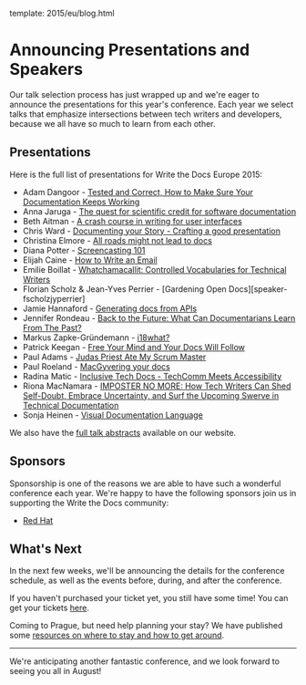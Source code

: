 template: 2015/eu/blog.html

# Announcing Presentations and Speakers

Our talk selection process has just wrapped up and we're eager to announce the presentations for 
this year's conference. Each year we select talks that emphasize intersections between tech writers 
and developers, because we all have so much to learn from each other.

## Presentations

Here is the full list of presentations for Write the Docs Europe 2015:

 * Adam Dangoor - [Tested and Correct, How to Make Sure Your Documentation Keeps Working][speaker-adangoor]
 * Anna Jaruga - [The quest for scientific credit for software documentation][speaker-ajaruga]
 * Beth Aitman - [A crash course in writing for user interfaces][speaker-baitman]
 * Chris Ward - [Documenting your Story - Crafting a good presentation][speaker-cward]
 * Christina Elmore - [All roads might not lead to docs][speaker-celmore]
 * Diana Potter - [Screencasting 101][speaker-dpotter]
 * Elijah Caine - [How to Write an Email][speaker-ecaine]
 * Emilie Boillat - [Whatchamacallit: Controlled Vocabularies for Technical Writers][speaker-eboillat]
 * Florian Scholz & Jean-Yves Perrier - [Gardening Open Docs][speaker-fscholzjyperrier]
 * Jamie Hannaford - [Generating docs from APIs][speaker-jhannaford]
 * Jennifer Rondeau - [Back to the Future: What Can Documentarians Learn From The Past?][speaker-jrondeau]
 * Markus Zapke-Gründemann - [i18what?][speaker-mzapke]
 * Patrick Keegan - [Free Your Mind and Your Docs Will Follow][speaker-pkeegan]
 * Paul Adams - [Judas Priest Ate My Scrum Master][speaker-padams]
 * Paul Roeland - [MacGyvering your docs][speaker-proeland]
 * Radina Matic - [Inclusive Tech Docs - TechComm Meets Accessibility][speaker-rmatic]
 * Riona MacNamara - [IMPOSTER NO MORE: How Tech Writers Can Shed Self-Doubt, Embrace Uncertainty, and Surf the Upcoming Swerve in Technical Documentation][speaker-rmacnamara]
 * Sonja Heinen - [Visual Documentation Language][speaker-sheinen]

We also have the [full talk abstracts][speakers] available on our website.

[speakers]: /conf/eu/2015/speakers/
[speaker-adangoor]: /conf/eu/2015/speakers/#speaker-adangoor
[speaker-ajaruga]: /conf/eu/2015/speakers/#speaker-ajaruga
[speaker-baitman]: /conf/eu/2015/speakers/#speaker-baitman
[speaker-cward]: /conf/eu/2015/speakers/#speaker-cward
[speaker-celmore]: /conf/eu/2015/speakers/#speaker-celmore
[speaker-dpotter]: /conf/eu/2015/speakers/#speaker-dpotter
[speaker-ecaine]: /conf/eu/2015/speakers/#speaker-ecaine
[speaker-eboillat]: /conf/eu/2015/speakers/#speaker-eboillat
[speaker-fscholz]: /conf/eu/2015/speakers/#speaker-fscholz
[speaker-jhannaford]: /conf/eu/2015/speakers/#speaker-jhannaford
[speaker-jrondeau]: /conf/eu/2015/speakers/#speaker-jrondeau
[speaker-mzapke]: /conf/eu/2015/speakers/#speaker-mzapke
[speaker-pkeegan]: /conf/eu/2015/speakers/#speaker-pkeegan
[speaker-padams]: /conf/eu/2015/speakers/#speaker-padams
[speaker-proeland]: /conf/eu/2015/speakers/#speaker-proeland
[speaker-rmatic]: /conf/eu/2015/speakers/#speaker-rmatic
[speaker-rmacnamara]: /conf/eu/2015/speakers/#speaker-rmacnamara
[speaker-sheinen]: /conf/eu/2015/speakers/#speaker-sheinen

## Sponsors

Sponsorship is one of the reasons we are able to have such a wonderful
conference each year. We're happy to have the following sponsors join us
in supporting the Write the Docs community:

 * [Red Hat](https://twitter.com/RedHatJobs)

## What's Next

In the next few weeks, we'll be announcing the details for the conference schedule, as well as the
events before, during, and after the conference. 

If you haven't purchased your ticket yet, you still have some time! You can
get your tickets [here][tickets]. 

Coming to Prague, but need help planning your stay? We have published some [resources
on where to stay and how to get around][visiting].

[visiting]: http://writethedocs.org/conf/eu/2015/visiting/
[tickets]: http://writethedocs.org/conf/eu/2015/#tickets

----

We're anticipating another fantastic conference, and we look forward to
seeing you all in August! 
